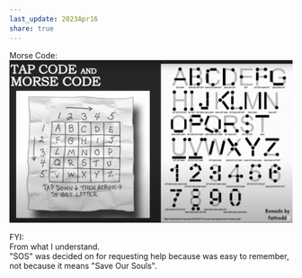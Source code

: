 ```yaml
---  
last_update: 2023Apr16  
share: true    
---  
```

  
Morse Code:  
![Pasted image 20230310195200.png](./Public/Attachments/Pasted%20image%2020230310195200.png)  
  
FYI:  
From what I understand.  
"SOS" was decided on for requesting help because was easy to remember, not because it means "Save Our Souls".  
